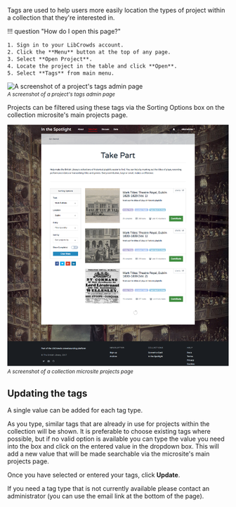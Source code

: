 Tags are used to help users more easily location the types of project within a
collection that they're interested in.

!!! question "How do I open this page?"

    1. Sign in to your LibCrowds account.
    2. Click the **Menu** button at the top of any page.
    3. Select **Open Project**.
    4. Locate the project in the table and click **Open**.
    5. Select **Tags** from main menu.

![A screenshot of a project's tags admin page](/assets/img/project/tags.png?raw=true)
<br><small>*A screenshot of a project's tags admin page*</small>

Projects can be filtered using these tags via the Sorting Options box on the
collection microsite's main projects page.

![A screenshot of a collection microsite projects page](/assets/img/collection-projects.png?raw=true)
<br><small>*A screenshot of a collection microsite projects page*</small>

## Updating the tags

A single value can be added for each tag type.

As you type, similar tags that are already in use for projects within the
collection will be shown. It is preferable to choose existing tags where
possible, but if no valid option is available you can type the value you need
into the box and click on the entered value in the dropdown box. This will
add a new value that will be made searchable via the microsite's main projects
page.

Once you have selected or entered your tags, click **Update**.

If you need a tag type that is not currently available please contact an
administrator (you can use the email link at the bottom of the page).
